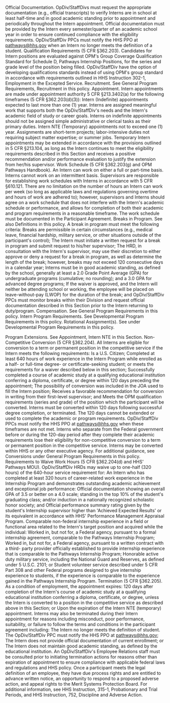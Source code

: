 
Official Documentation. OpDiv/StaffDivs must request the appropriate documentation (e.g., official transcripts) to verify Interns are in school at least half-time and in good academic standing prior to appointment and periodically throughout the Intern appointment. Official documentation must be provided by the Intern every semester/quarter of an academic school year in order to ensure continued compliance with the eligibility requirements. OpDiv/StaffDiv PPCs must notify the HHS PPO at pathways@hhs.gov when an Intern no longer meets the definition of a student.
Qualification Requirements (5 CFR §362.203). Candidates for Intern positions are evaluated against OPM's Group Coverage Qualification Standard for Schedule D, Pathways Internship Positions, for the series and grade level of the position being filled. OpDiv/StaffDiv have the option of developing qualifications standards instead of using OPM's group standard in accordance with requirements outlined in HHS Instruction 302-1, Employment in the Excepted Service.
Recruitment. See General Program Requirements, Recruitment in this policy.
Appointment. Intern appointments are made under appointment authority 5 CFR §213.3402(a) for the following timeframes (5 CFR §362.203(d)(3)):
Intern (Indefinite) appointments expected to last more than one (1) year. Interns are assigned meaningful work that supports both the OpDiv/StaffDiv's needs and the Intern's academic field of study or career goals. Interns on indefinite appointments should not be assigned simple administrative or clerical tasks as their primary duties.
Intern NTE (Temporary) appointments not to exceed one (1) year. Assignments are short-term projects; labor-intensive duties not requiring subject matter expertise; or summer jobs. Temporary Intern appointments may be extended in accordance with the provisions outlined in 5 CFR §213.104, as long as the Intern continues to meet the eligibility requirements described in this Section and receives a positive recommendation and/or performance evaluation to justify the extension from her/his supervisor.
Work Schedule (5 CFR §362.203(g) and OPM Pathways Handbook). An Intern can work on either a full or part-time basis. Interns cannot work on an intermittent basis. Supervisors are responsible for establishing work schedules with Interns in accordance with 5 CFR §610.121. There are no limitation on the number of hours an Intern can work per week (so long as applicable laws and regulations governing overtime and hours of work are adhered to); however, supervisors and Interns should agree on a work schedule that does not interfere with the Intern's academic schedule or performance, and allows for completion of both their academic and program requirements in a reasonable timeframe. The work schedule must be documented in the Participant Agreement.
Breaks in Program. See also Definitions in this policy. A break in program must meet the following criteria:
Breaks are permissible in certain circumstances (e.g., medical leave, financial hardship, military service, or other situations outside of the participant's control);
The Intern must initiate a written request for a break in program and submit request to his/her supervisor;
The HRD, in consultation with the Intern's supervisor, may use their discretion to either approve or deny a request for a break in program, as well as determine the length of the break; however, breaks may not exceed 120 consecutive days in a calendar year;
Interns must be in good academic standing, as defined by the school, generally at least a 2.0 Grade Point Average (GPA) for undergraduate programs (cumulative; no rounding); and a 3.0 GPA for advanced degree programs;
If the waiver is approved, and the Intern will neither be attending school or working, the employee will be placed on leave-without-pay (LWOP) for the duration of the break; and
OpDiv/StaffDiv PPCs must monitor breaks within their Division and request official documentation described in this Section prior to the Intern returning to duty/program.
Compensation. See General Program Requirements in this policy.
Intern Program Requirements. See Developmental Program Requirements in this policy.
Rotational Assignment(s). See under Developmental Program Requirements in this policy.


Program Extensions. See Appointment, Intern NTE in this Section.
Non-Competitive Conversion (5 CFR §362.204). All Interns are eligible for conversion to a term or permanent position in the competitive service if the Intern meets the following requirements:
Is a U.S. Citizen;
Completed at least 640 hours of work experience in the Intern Program while enrolled as a half- or full-time degree- or certificate-seeking student; or meets the requirements for a waiver described below in this section;
Successfully completed a course of academic study at a qualifying educational institution conferring a diploma, certificate, or degree within 120 days preceding the appointment;
The possibility of conversion was included in the JOA used to fill the Intern position;
Receives a favorable recommendation for conversion in writing from their first-level supervisor; and
Meets the OPM qualification requirements (series and grade) of the position which the participant will be converted.
Interns must be converted within 120 days following successful degree completion, or terminated. The 120 days cannot be extended or used to complete the academic or program requirements. OpDiv/StaffDiv PPCs must notify the HHS PPO at pathways@hhs.gov when these timeframes are not met.
Interns who separate from the Federal government before or during the 120-day period after they complete their academic requirements lose their eligibility for non-competitive conversion to a term or permanent position in the competitive service.
Interns may be converted within HHS or any other executive agency.
For additional guidance, see Conversions under General Program Requirements in this policy.
Requirements to Waive Work Hours (5 CFR §362.204(d) and HHS' Pathways MOU). OpDiv/StaffDiv HRDs may waive up to one-half (320 hours) of the 640-hour service requirement for:
An Intern who has completed at least 320 hours of career-related work experience in the Internship Program and demonstrates outstanding academic achievement and exceptional job performance:
Official documentation showing an overall GPA of 3.5 or better on a 4.0 scale; standing in the top 10% of the student's graduating class; and/or induction in a nationally recognized scholastic honor society; and
Official performance summary rating given by the student's Internship supervisor higher than 'Achieved Expected Results' or its equivalent in accordance with HHS' Performance Management Appraisal Program.
Comparable non-federal internship experience in a field or functional area related to the Intern's target position and acquired while the individual:
Worked in, but not for, a Federal agency, pursuant to a formal internship agreement, comparable to the Pathways Internship Program;
Worked in, but not for, a Federal agency, pursuant to a written contract with a third- party provider officially established to provide internship experience that is comparable to the Pathways Internship Program;
Honorable active duty military service, including the National Guard and Reserves, as defined under 5 U.S.C. 2101; or
Student volunteer service described under 5 CFR Part 308 and other Federal programs designed to give internship experience to students, if the experience is comparable to the experience gained in the Pathways Internship Program.
Termination (5 CFR §362.205). As a condition of employment, the appointment expires:
120 days after completion of the Intern's course of academic study at a qualifying educational institution conferring a diploma, certificate, or degree, unless the Intern is converted to a position in the competitive service as described above in this Section; or
Upon the expiration of the Intern NTE (temporary) appointment.
Interns may also be terminated during their Intern appointment for reasons including misconduct, poor performance, suitability, or failure to follow the terms and conditions in the participant agreement including:
The Intern no longer meets the definition of student. The OpDiv/StaffDiv PPC must notify the HHS PPO at pathways@hhs.gov;
The Intern does not provide official documentation of current enrollment; or
The Intern does not maintain good academic standing, as defined by the educational institution.
An OpDiv/StaffDiv's Employee Relations staff must be consulted prior to initiating termination actions for reasons other than expiration of appointment to ensure compliance with applicable federal laws and regulations and HHS policy. Once a participant meets the legal definition of an employee, they have due process rights and are entitled to advance written notice, an opportunity to respond to a proposed adverse action, and appeal rights to the Merit Systems Protection Board. For additional information, see HHS Instruction, 315-1, Probationary and Trial Periods, and HHS Instruction, 752, Discipline and Adverse Action.
